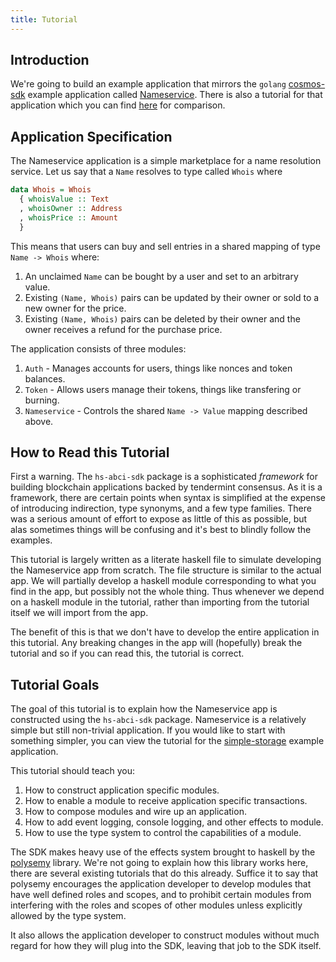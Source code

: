 ```yaml
---
title: Tutorial
---
```


## Introduction

We're going to build an example application that mirrors the `golang` [cosmos-sdk](https://github.com/cosmos/cosmos-sdk) example application called [Nameservice](https://github.com/cosmos/sdk-tutorials/tree/master/nameservice). There is also a tutorial for that application which you can find [here](https://tutorials.cosmos.network/nameservice/tutorial/00-intro.html) for comparison.

## Application Specification
The Nameservice application is a simple marketplace for a name resolution service. Let us say that a `Name` resolves to type called `Whois` where

~~~ haskell ignore
data Whois = Whois
  { whoisValue :: Text
  , whoisOwner :: Address
  , whoisPrice :: Amount
  }
~~~

This means that users can buy and sell entries in a shared mapping of type `Name -> Whois` where:
1. An unclaimed `Name` can be bought by a user and set to an arbitrary value.
2. Existing `(Name, Whois)` pairs can be updated by their owner or sold to a new owner for the price.
3. Existing `(Name, Whois)` pairs can be deleted by their owner and the owner receives a refund for the purchase price.

The application consists of three modules:
1. `Auth` - Manages accounts for users, things like nonces and token balances.
2. `Token` - Allows users manage their tokens, things like transfering or burning.
3. `Nameservice` - Controls the shared `Name -> Value` mapping described above.

## How to Read this Tutorial

First a warning. The `hs-abci-sdk` package is a sophisticated *framework* for building blockchain applications backed by tendermint consensus. As it is a framework, there are certain points when syntax is simplified at the expense of introducing indirection, type synonyms, and a few type families. There was a serious amount of effort to expose as little of this as possible, but alas sometimes things will be confusing and it's best to blindly follow the examples.

This tutorial is largely written as a literate haskell file to simulate developing the Nameservice app from scratch. The file structure is similar to the actual app. We will partially develop a haskell module corresponding to what you find in the app, but possibly not the whole thing. Thus whenever we depend on a haskell module in the tutorial, rather than importing from the tutorial itself we will import from the app.

The benefit of this is that we don't have to develop the entire application in this tutorial. Any breaking changes in the app will (hopefully) break the tutorial and so if you can read this, the tutorial is correct.

## Tutorial Goals
The goal of this tutorial is to explain how the Nameservice app is constructed using the `hs-abci-sdk` package. Nameservice is a relatively simple but still non-trivial application.
If you would like to start with something simpler, you can view the tutorial for the [simple-storage](https://github.com/f-o-a-m/kepler/tree/master/hs-abci-docs/simple-storage) example application.

This tutorial should teach you:
1. How to construct application specific modules.
2. How to enable a module to receive application specific transactions.
3. How to compose modules and wire up an application.
4. How to add event logging, console logging, and other effects to module.
4. How to use the type system to control the capabilities of a module.

The SDK makes heavy use of the effects system brought to haskell by the [polysemy](https://hackage.haskell.org/package/polysemy-1.2.3.0) library. We're not going to explain how this library works here, there are several existing tutorials that do this already. Suffice it to say that polysemy encourages the application developer to develop modules that have well defined roles and scopes, and to prohibit certain modules from interfering with the roles and scopes of other modules unless explicitly allowed by the type system.

It also allows the application developer to construct modules without much regard for how they will plug into the SDK, leaving that job to the SDK itself.

<!--
~~~ haskell
main :: IO ()
main = pure ()
~~~
-->
